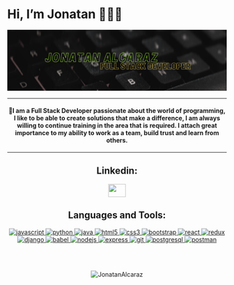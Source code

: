 # Hi, I’m Jonatan 👨🏻‍💻

<img src="./img/bannerr.png"/>


<hr>
<h4 align="center">🧑I am a <b>Full Stack Developer passionate about the world of programming</b>, I like to be able to create solutions that make a difference, I am always willing to continue training in the area that is required. I attach great importance to my ability to work as a team, build trust and learn from others. </h4>
<hr>
<div align="center">
<h2> Linkedin:</h2> 

</div>
<div></div>
<p align="center">
<a href="https://www.linkedin.com/in/jonatanalcaraz" target="_blank"><img align="center" src="https://cdn.jsdelivr.net/npm/simple-icons@3.0.1/icons/linkedin.svg"  height="30" width="40" /></a>
</p>
<p align="center">
<h2 align="center">Languages and Tools:</h2>
<p align="center">  <a href="https://developer.mozilla.org/en-US/docs/Web/JavaScript" target="_blank"> <img src="https://upload.wikimedia.org/wikipedia/commons/thumb/9/99/Unofficial_JavaScript_logo_2.svg/1024px-Unofficial_JavaScript_logo_2.svg.png" alt="javascript" width="40" height="40"/> </a>
 <a href="https://www.python.org/" target="_blank"> <img src="https://www.python.org/static/community_logos/python-logo.png" alt="python" height="40"/> </a>
<a href="https://www.java.com/es/" target="_blank"> <img src="https://logos-download.com/wp-content/uploads/2016/10/Java_logo_icon.png" alt="java" width="90" /> </a>
<a href="https://www.w3.org/html/" target="_blank"> <img src="https://upload.wikimedia.org/wikipedia/commons/thumb/3/38/HTML5_Badge.svg/600px-HTML5_Badge.svg.png" alt="html5" width="40" height="40"/> </a>
<a href="https://www.w3schools.com/css/" target="_blank"> <img src="https://cdn4.iconfinder.com/data/icons/social-media-logos-6/512/121-css3-512.png" alt="css3" width="40" height="40"/> </a>
<a href="https://getbootstrap.com" target="_blank"> <img src="https://upload.wikimedia.org/wikipedia/commons/thumb/b/b2/Bootstrap_logo.svg/1024px-Bootstrap_logo.svg.png" alt="bootstrap" width="40" height="40"/> </a>
<a href="https://reactjs.org/" target="_blank"> <img src="https://seeklogo.com/images/R/react-logo-7B3CE81517-seeklogo.com.png" alt="react" width="40" height="40"/> </a>
<a href="https://redux.js.org" target="_blank"> <img src="https://seeklogo.com/images/R/redux-logo-9CA6836C12-seeklogo.com.png" alt="redux" width="40" height="40"/>
 <a href="https://www.djangoproject.com/" target="_blank"> <img src="https://static.djangoproject.com/img/logos/django-logo-negative.png" alt="django" height="40"/> </a>
<a href="https://babeljs.io/" target="_blank"> <img src="https://www.vectorlogo.zone/logos/babeljs/babeljs-icon.svg" alt="babel" width="40" height="40"/> </a>
<a href="https://nodejs.org" target="_blank"> <img src="https://cdn.pixabay.com/photo/2015/04/23/17/41/node-js-736399_960_720.png" alt="nodejs" height="40"/> </a>
<a href="https://expressjs.com" target="_blank"> <img src="https://i.cloudup.com/zfY6lL7eFa-3000x3000.png" alt="express" height="40"/> </a>
<a href="https://git-scm.com/" target="_blank"> <img src="https://www.vectorlogo.zone/logos/git-scm/git-scm-icon.svg" alt="git" width="40" height="40"/> </a>
<a href="https://www.postgresql.org" target="_blank"> <img src="https://upload.wikimedia.org/wikipedia/commons/thumb/2/29/Postgresql_elephant.svg/1200px-Postgresql_elephant.svg.png" alt="postgresql" width="40" height="40"/> </a>
<a href="https://postman.com" target="_blank"> <img src="https://www.vectorlogo.zone/logos/getpostman/getpostman-icon.svg" alt="postman" width="40" height="40"/> </a>
</p>
</br>
</br>
<div>
<p align="center"><img align="center" src="https://github-readme-stats.vercel.app/api/top-langs?username=JonatanAlcaraz&show_icons=true&theme=dark&locale=en" alt="JonatanAlcaraz" /></p>
</br></div></br>
